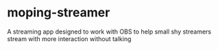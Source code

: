 # moping-streamer
A streaming app designed to work with OBS to help small shy streamers stream with more interaction without talking
